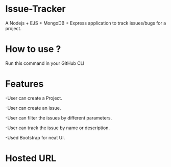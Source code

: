 # Issue-Tracker

A Nodejs + EJS + MongoDB + Express application to track issues/bugs for a project.

# How to use ?

Run this command in your GitHub CLI



# Features

-User can create a Project.

-User can create an issue.

-User can filter the issues by different parameters.

-User can track the issue by name or description.

-Used Bootstrap for neat UI.


# Hosted URL


